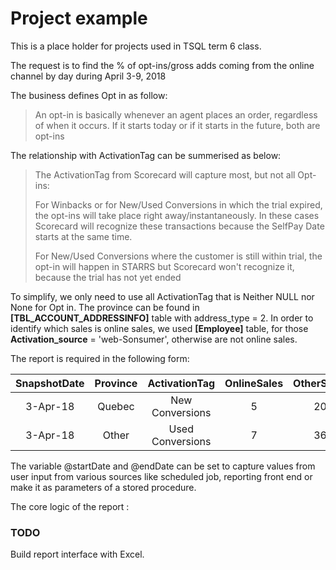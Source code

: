 # __Project example__

This is a place holder for projects used in TSQL term 6 class.


The request is to find the % of opt-ins/gross adds coming from the online channel by day during April 3-9, 2018

The business defines Opt in as follow:

>
> An opt-in is basically whenever an agent places an order, regardless of when it occurs.
> If it starts today or if it starts in the future, both are opt-ins
>

The relationship with ActivationTag can be summerised as below:

>
> The ActivationTag from Scorecard will capture most, but not all Opt-ins:
>
> For Winbacks or for New/Used Conversions in which the trial expired, the opt-ins will take place right away/instantaneously. In these cases Scorecard will recognize these transactions because the SelfPay Date starts at the same time.
>
> For New/Used Conversions where the customer is still within trial, the opt-in will happen in STARRS but Scorecard won't recognize it, because the trial has not yet ended
>

To simplify, we only need to use all ActivationTag that is Neither NULL nor None for Opt in. The province can be found in __[TBL_ACCOUNT_ADDRESSINFO]__ table with address_type = 2.
In order to identify which sales is online sales, we used __[Employee]__ table, for those __Activation_source__ = 'web-Sonsumer', otherwise are not online sales.


The report is required in the following form:

| SnapshotDate | Province | ActivationTag | OnlineSales | OtherSales |
| :-------------: | :-------------: | :-------------: | :-------------: | :-------------: |
| 3-Apr-18 | Quebec | New Conversions | 5 | 20 |
| 3-Apr-18 | Other | Used Conversions | 7 | 36 |

The variable @startDate and @endDate can be set to capture values from user input from various sources like scheduled job, reporting front end or make it as parameters of a stored procedure.

The core logic of the report :

### __TODO__

Build report interface with Excel.

